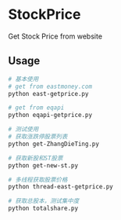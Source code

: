 # StockPrice

Get Stock Price from website

## Usage

```bash
# 基本使用
# get from eastmoney.com
python east-getprice.py

# get from eqapi
python eqapi-getprice.py
```

```bash
# 测试使用
# 获取涨跌停股票列表
python get-ZhangDieTing.py

# 获取新股和ST股票
python get-new-st.py

# 多线程获取股票价格
python thread-east-getprice.py

# 获取总股本，测试集中度
python totalshare.py
```